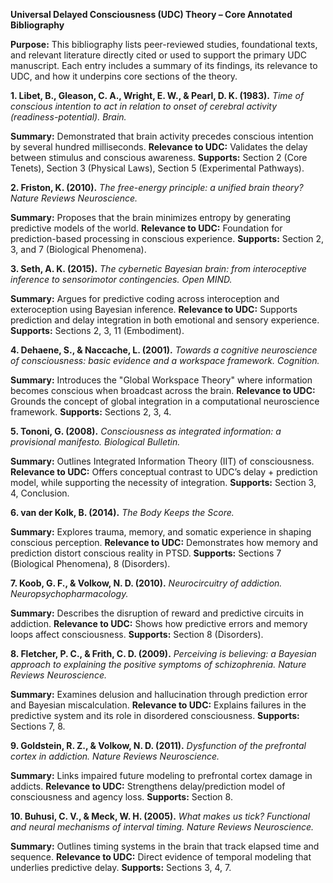 **Universal Delayed Consciousness (UDC) Theory – Core Annotated Bibliography**

**Purpose:** This bibliography lists peer-reviewed studies, foundational texts, and relevant literature directly cited or used to support the primary UDC manuscript. Each entry includes a summary of its findings, its relevance to UDC, and how it underpins core sections of the theory.

**1\. Libet, B., Gleason, C. A., Wright, E. W., & Pearl, D. K. (1983).** *Time of conscious intention to act in relation to onset of cerebral activity (readiness-potential). Brain.*

**Summary:** Demonstrated that brain activity precedes conscious intention by several hundred milliseconds. **Relevance to UDC:** Validates the delay between stimulus and conscious awareness. **Supports:** Section 2 (Core Tenets), Section 3 (Physical Laws), Section 5 (Experimental Pathways). 

**2\. Friston, K. (2010).** *The free-energy principle: a unified brain theory? Nature Reviews Neuroscience.*

**Summary:** Proposes that the brain minimizes entropy by generating predictive models of the world. **Relevance to UDC:** Foundation for prediction-based processing in conscious experience. **Supports:** Section 2, 3, and 7 (Biological Phenomena).

**3\. Seth, A. K. (2015).** *The cybernetic Bayesian brain: from interoceptive inference to sensorimotor contingencies. Open MIND.*

**Summary:** Argues for predictive coding across interoception and exteroception using Bayesian inference. **Relevance to UDC:** Supports prediction and delay integration in both emotional and sensory experience. **Supports:** Sections 2, 3, 11 (Embodiment).

**4\. Dehaene, S., & Naccache, L. (2001).** *Towards a cognitive neuroscience of consciousness: basic evidence and a workspace framework. Cognition.*

**Summary:** Introduces the "Global Workspace Theory" where information becomes conscious when broadcast across the brain. **Relevance to UDC:** Grounds the concept of global integration in a computational neuroscience framework. **Supports:** Sections 2, 3, 4\.

**5\. Tononi, G. (2008).** *Consciousness as integrated information: a provisional manifesto. Biological Bulletin.*

**Summary:** Outlines Integrated Information Theory (IIT) of consciousness. **Relevance to UDC:** Offers conceptual contrast to UDC’s delay \+ prediction model, while supporting the necessity of integration. **Supports:** Section 3, 4, Conclusion.

**6\. van der Kolk, B. (2014).** *The Body Keeps the Score.*

**Summary:** Explores trauma, memory, and somatic experience in shaping conscious perception. **Relevance to UDC:** Demonstrates how memory and prediction distort conscious reality in PTSD. **Supports:** Sections 7 (Biological Phenomena), 8 (Disorders).

**7\. Koob, G. F., & Volkow, N. D. (2010).** *Neurocircuitry of addiction. Neuropsychopharmacology.*

**Summary:** Describes the disruption of reward and predictive circuits in addiction. **Relevance to UDC:** Shows how predictive errors and memory loops affect consciousness. **Supports:** Section 8 (Disorders).

**8\. Fletcher, P. C., & Frith, C. D. (2009).** *Perceiving is believing: a Bayesian approach to explaining the positive symptoms of schizophrenia. Nature Reviews Neuroscience.*

**Summary:** Examines delusion and hallucination through prediction error and Bayesian miscalculation. **Relevance to UDC:** Explains failures in the predictive system and its role in disordered consciousness. **Supports:** Sections 7, 8\.

**9\. Goldstein, R. Z., & Volkow, N. D. (2011).** *Dysfunction of the prefrontal cortex in addiction. Nature Reviews Neuroscience.*

**Summary:** Links impaired future modeling to prefrontal cortex damage in addicts. **Relevance to UDC:** Strengthens delay/prediction model of consciousness and agency loss. **Supports:** Section 8\.

**10\. Buhusi, C. V., & Meck, W. H. (2005).** *What makes us tick? Functional and neural mechanisms of interval timing. Nature Reviews Neuroscience.*

**Summary:** Outlines timing systems in the brain that track elapsed time and sequence. **Relevance to UDC:** Direct evidence of temporal modeling that underlies predictive delay. **Supports:** Sections 3, 4, 7\.
